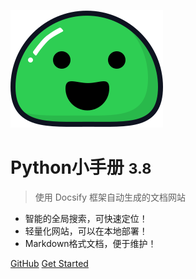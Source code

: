 ![logo](static/icon.svg)

# Python小手册 <small>3.8</small>

> 使用 Docsify 框架自动生成的文档网站

- 智能的全局搜索，可快速定位！
- 轻量化网站，可以在本地部署！
- Markdown格式文档，便于维护！

[GitHub](https://github.com/hekaiyou/code-dictionary)
[Get Started](/python38/)